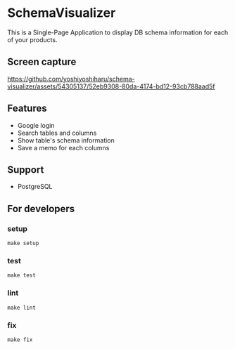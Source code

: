# SchemaVisualizer
This is a Single-Page Application to display DB schema information for each of your products.

## Screen capture
https://github.com/yoshiyoshiharu/schema-visualizer/assets/54305137/52eb9308-80da-4174-bd12-93cb788aad5f

## Features
- Google login
- Search tables and columns
- Show table's schema information
- Save a memo for each columns

## Support
- PostgreSQL

## For developers

### setup
```
make setup
```

### test
```
make test
```

### lint
```
make lint
````

### fix
```
make fix
```

